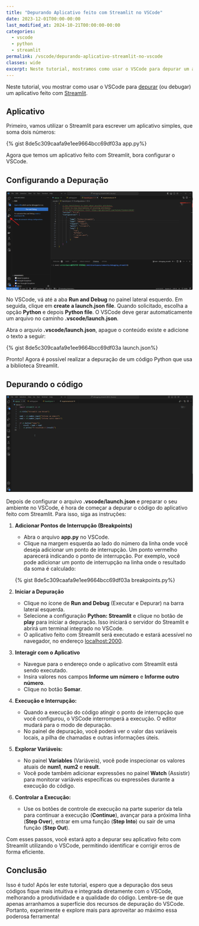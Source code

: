 ```yaml
---
title: "Depurando Aplicativo feito com Streamlit no VSCode"
date: 2023-12-01T00:00-00:00
last_modified_at: 2024-10-21T00:00:00-00:00
categories:
  - vscode
  - python
  - streamlit
permalink: /vscode/depurando-aplicativo-streamlit-no-vscode
classes: wide
excerpt: Neste tutorial, mostramos como usar o VSCode para depurar um aplicativo feito com o Streamlit. Abordamos desde a configuração básica até a definição de pontos de interrupção, tornando a depuração mais intuitiva e integrada ao seu ambiente de desenvolvimento.
---
```


Neste tutorial, vou mostrar como usar o VSCode para [depurar](https://www.hostgator.com.br/blog/debug-desenvolvimento-web) (ou debugar) um aplicativo feito com [Streamlit](https://docs.streamlit.io/). 

## Aplicativo

Primeiro, vamos utilizar o Streamlit para escrever um aplicativo simples, que soma dois números:

{% gist 8de5c309caafa9e1ee9664bcc69df03a app.py%}

Agora que temos um aplicativo feito com Streamlit, bora configurar o VSCode.

## Configurando a Depuração

![Configurando a depuraçao no VSCode](/images/create_launch.png)

No VSCode, vá até a aba **Run and Debug** no painel lateral esquerdo. Em seguida, clique em **create a launch.json file**. Quando solicitado, escolha a opção **Python** e depois  **Python file**. O VSCode deve gerar automaticamente um arquivo no caminho **.vscode/launch.json**.

Abra o arquvio **.vscode/launch.json**, apague o conteúdo existe e adicione o texto a seguir:

{% gist 8de5c309caafa9e1ee9664bcc69df03a launch.json%}

Pronto! Agora é possível realizar a depuração de um código Python que usa a biblioteca Streamlit.

## Depurando o código 


![Executando a depuração](/images/debugger-running.gif)

Depois de configurar o arquivo **.vscode/launch.json** e preparar o seu ambiente no VSCode, é hora de começar a depurar o código do aplicativo feito com Streamlit. Para isso, siga as instruções:


1. **Adicionar Pontos de Interrupção (Breakpoints)**
   - Abra o arquivo **app.py** no VSCode.
   - Clique na margem esquerda ao lado do número da linha onde você deseja adicionar um ponto de interrupção. Um ponto vermelho aparecerá indicando o ponto de interrupção. Por exemplo, você pode adicionar um ponto de interrupção na linha onde o resultado da soma é calculado:

   {% gist 8de5c309caafa9e1ee9664bcc69df03a breakpoints.py%}

2. **Iniciar a Depuração**
   - Clique no ícone de **Run and Debug** (Executar e Depurar) na barra lateral esquerda.
   - Selecione a configuração **Python: Streamlit** e clique no botão de **play** para iniciar a depuração. Isso iniciará o servidor do Streamlit e abrirá um terminal integrado no VSCode.
   - O aplicativo feito com Streamlit será executado e estará acessível no navegador, no endereço [localhost:2000](http://localhost:2000).

3. **Interagir com o Aplicativo**
   - Navegue para o endereço onde o aplicativo com Streamlit está sendo executado.
   - Insira valores nos campos **Informe um número** e **Informe outro número**.
   - Clique no botão **Somar**.

4. **Execução e Interrupção:**
   - Quando a execução do código atingir o ponto de interrupção que você configurou, o VSCode interromperá a execução. O editor mudará para o modo de depuração.
   - No painel de depuração, você poderá ver o valor das variáveis locais, a pilha de chamadas e outras informações úteis.

5. **Explorar Variáveis:**
   - No painel **Variables** (Variáveis), você pode inspecionar os valores atuais de **num1**, **num2** e **result**.
   - Você pode também adicionar expressões no painel **Watch** (Assistir) para monitorar variáveis específicas ou expressões durante a execução do código.

6. **Controlar a Execução:**
   - Use os botões de controle de execução na parte superior da tela para continuar a execução (**Continue**), avançar para a próxima linha (**Step Over**), entrar em uma função (**Step Into**) ou sair de uma função (**Step Out**).

Com esses passos, você estará apto a depurar seu aplicativo feito com Streamlit utilizando o VSCode, permitindo identificar e corrigir erros de forma eficiente. 

## Conclusão

Isso é tudo! Após ler este tutorial, espero que a depuração dos seus códigos fique mais intuitiva e integrada diretamente com o VSCode, melhorando a produtividade e a qualidade do código. Lembre-se de que apenas arranhamos a superfície dos recursos de depuração do VSCode. Portanto, experimente e explore mais para aproveitar ao máximo essa poderosa ferramenta!